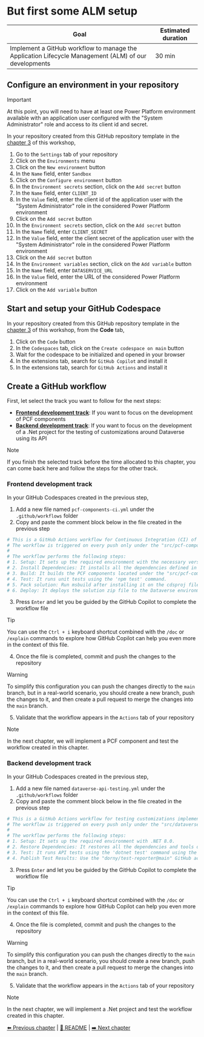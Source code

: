 # But first some ALM setup

| **Goal**                                                                                             | **Estimated duration** |
| ---------------------------------------------------------------------------------------------------- | ---------------------- |
| Implement a GitHub workflow to manage the Application Lifecycle Management (ALM) of our developments | 30 min                 |

## Configure an environment in your repository

> [!IMPORTANT]
> At this point, you will need to have at least one Power Platform environment available with an application user configured with the "System Administrator" role and access to its client id and secret.

In your repository created from this GitHub repository template in the [chapter 3](./03-InitializeWorkspace.md) of this workshop,

1. Go to the `Settings` tab of your repository
2. Click on the `Environments` menu
3. Click on the `New environment` button
4. In the `Name` field, enter `Sandbox`
5. Click on the `Configure environment` button
6. In the `Environment secrets` section, click on the `Add secret` button
7. In the `Name` field, enter `CLIENT_ID`
8. In the `Value` field, enter the client id of the application user with the "System Administrator" role in the considered Power Platform environment
9. Click on the `Add secret` button
10. In the `Environment secrets` section, click on the `Add secret` button
11. In the `Name` field, enter `CLIENT_SECRET`
12. In the `Value` field, enter the client secret of the application user with the "System Administrator" role in the considered Power Platform environment
13. Click on the `Add secret` button
14. In the `Environment variables` section, click on the `Add variable` button
15. In the `Name` field, enter `DATASERVICE_URL`
16. In the `Value` field, enter the URL of the considered Power Platform environment
17. Click on the `Add variable` button

## Start and setup your GitHub Codespace

In your repository created from this GitHub repository template in the [chapter 3](./03-InitializeWorkspace.md) of this workshop, from the **Code** tab,

1. Click on the `Code` button
2. In the `Codespaces` tab, click on the `Create codespace on main` button
3. Wait for the codespace to be initialized and opened in your browser
4. In the extensions tab, search for `GitHub Copilot` and install it
5. In the extensions tab, search for `GitHub Actions` and install it

## Create a GitHub workflow

First, let select the track you want to follow for the next steps:

- [**Frontend development track**](#frontend-development-track): If you want to focus on the development of PCF components
- [**Backend development track**](#backend-development-track): If you want to focus on the development of a .Net project for the testing of customizations around Dataverse using its API

> [!NOTE]
> If you finish the selected track before the time allocated to this chapter, you can come back here and follow the steps for the other track.

### Frontend development track

In your GitHub Codespaces created in the previous step,

1. Add a new file named `pcf-components-ci.yml` under the `.github/workflows` folder
2. Copy and paste the comment block below in the file created in the previous step

```yaml
# This is a GitHub Actions workflow for Continuous Integration (CI) of PCF components.
# The workflow is triggered on every push only under the "src/pcf-components" folder to a branch that is not main.
# 
# The workflow performs the following steps:
# 1. Setup: It sets up the required environment with the necessary versions of Node.js and npm.
# 2. Install Dependencies: It installs all the dependencies defined in the package.json file.
# 3. Build: It builds the PCF components located under the "src/pcf-components" folder using the 'npm run build' command - we can have multiple PCF components implemented there.
# 4. Test: It runs unit tests using the 'npm test' command.
# 5. Pack solution: Run msbuild after installing it on the cdsproj file located under the "src/solutions/PCFComponents" folder to create the solution zip file.
# 6. Deploy: It deploys the solution zip file to the Dataverse environment using the "microsoft/powerplatform-actions/import-solution@main" GitHub action leveraging the "DATASERVICE_URL", "CLIENT_ID" and "CLIENT_SECRET" GitHub environment secrets and variables.
```

3. Press `Enter` and let you be guided by the GitHub Copilot to complete the workflow file

> [!TIP]
> You can use the `Ctrl + i` keyboard shortcut combined with the `/doc` or `/explain` commands to explore how GitHub Copilot can help you even more in the context of this file.

4. Once the file is completed, commit and push the changes to the repository

> [!WARNING]
> To simplify this configuration you can push the changes directly to the `main` branch, but in a real-world scenario, you should create a new branch, push the changes to it, and then create a pull request to merge the changes into the `main` branch.

5. Validate that the workflow appears in the `Actions` tab of your repository

> [!NOTE]
> In the next chapter, we will implement a PCF component and test the workflow created in this chapter.

### Backend development track

In your GitHub Codespaces created in the previous step,

1. Add a new file named `dataverse-api-testing.yml` under the `.github/workflows` folder
2. Copy and paste the comment block below in the file created in the previous step

```yaml
# This is a GitHub Actions workflow for testing customizations implemented around Dataverse using its API.
# The workflow is triggered on every push only under the "src/dataverse-api-testing" folder to the main branch.
# 
# The workflow performs the following steps:
# 1. Setup: It sets up the required environment with .NET 8.0.
# 2. Restore Dependencies: It restores all the dependencies and tools of the .NET project using the 'dotnet restore' command.
# 3. Test: It runs API tests using the 'dotnet test' command using the "DATASERVICE_URL", "CLIENT_ID" and "CLIENT_SECRET" GitHub environment secrets and variables in the repository to be able to use the Dataverse API in the considered Test environment.
# 4. Publish Test Results: Use the "dorny/test-reporter@main" GitHub action using the trx file generated by the test command and the "dotnet-trx" reporter to get a nice report of the test results.
```

3. Press `Enter` and let you be guided by the GitHub Copilot to complete the workflow file

> [!TIP]
> You can use the `Ctrl + i` keyboard shortcut combined with the `/doc` or `/explain` commands to explore how GitHub Copilot can help you even more in the context of this file.

4. Once the file is completed, commit and push the changes to the repository

> [!WARNING]
> To simplify this configuration you can push the changes directly to the `main` branch, but in a real-world scenario, you should create a new branch, push the changes to it, and then create a pull request to merge the changes into the `main` branch.

5. Validate that the workflow appears in the `Actions` tab of your repository

> [!NOTE]
> In the next chapter, we will implement a .Net project and test the workflow created in this chapter.

[⬅️ Previous chapter](./04-OrganizeYourWork.md) | [🏡 README](../README.md) | [➡️ Next chapter](./06-CodeItAndShipIt.md)

